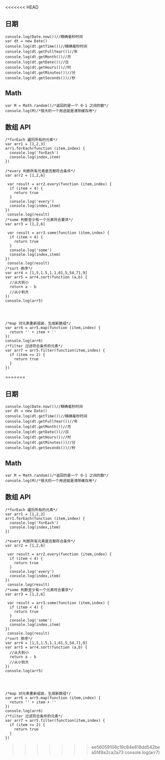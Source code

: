 <<<<<<< HEAD
## 日期

	console.log(Date.now())//精确毫秒时间
	var dt = new Date()
	console.log(dt.getTime())//精确毫秒时间
	console.log(dt.getFullYear())//年
	console.log(dt.getMonth())//月
	console.log(dt.getDate())//日
	console.log(dt.getHours())//时
	console.log(dt.getMinutes())//分
	console.log(dt.getSeconds())//秒

## Math
	var M = Math.random()/*返回的是一个 0-1 之间的数*/
	console.log(M)/*很大的一个用途就是清除缓存用*/
## 数组 API
	/*forEach 遍历所有的元素*/
	var arr1 = [1,2,3]
	arr1.forEach(function (item,index) {
	  console.log('forEach')
	  console.log(index,item)
	})

	/*every 判断所有元素是否都符合条件*/
	var arr2 = [1,2,6]
	
	 var result = arr2.every(function (item,index) {
	  if (item < 4) {
	    return true
	  }
	  console.log('every')
	  console.log(index,item)
	})
	 console.log(result)
	/*some 判断至少有一个元素符合要求*/
	var arr3 = [1,2,6]
	
	 var result = arr3.some(function (item,index) {
	  if (item < 4) {
	    return true
	  }
	  console.log('some')
	  console.log(index,item)
	})
	 console.log(result)
	/*sort 排序*/
	var arr4 = [1,5,1.5,1.1,61,5,54,71,9] 
	var arr5 = arr4.sort(function (a,b) {
	  //从大到小
	  return a - b 
	  //从小到大
	})
	console.log(arr5)
	
	
	
	
	/*map 对元素重新组装，生成新数组*/
	var arr6 = arr5.map(function (item,index) {
	  return '' + item + ''
	})
	console.log(arr6)
	/*filter 过滤符合条件的元素*/
	var arr7 = arr5.filter(function(item,index) {
	  if (item >= 2) {
	    return true
	  } 
	})
=======
## 日期

	console.log(Date.now())//精确毫秒时间
	var dt = new Date()
	console.log(dt.getTime())//精确毫秒时间
	console.log(dt.getFullYear())//年
	console.log(dt.getMonth())//月
	console.log(dt.getDate())//日
	console.log(dt.getHours())//时
	console.log(dt.getMinutes())//分
	console.log(dt.getSeconds())//秒

## Math
	var M = Math.random()/*返回的是一个 0-1 之间的数*/
	console.log(M)/*很大的一个用途就是清除缓存用*/
## 数组 API
	/*forEach 遍历所有的元素*/
	var arr1 = [1,2,3]
	arr1.forEach(function (item,index) {
	  console.log('forEach')
	  console.log(index,item)
	})

	/*every 判断所有元素是否都符合条件*/
	var arr2 = [1,2,6]
	
	 var result = arr2.every(function (item,index) {
	  if (item < 4) {
	    return true
	  }
	  console.log('every')
	  console.log(index,item)
	})
	 console.log(result)
	/*some 判断至少有一个元素符合要求*/
	var arr3 = [1,2,6]
	
	 var result = arr3.some(function (item,index) {
	  if (item < 4) {
	    return true
	  }
	  console.log('some')
	  console.log(index,item)
	})
	 console.log(result)
	/*sort 排序*/
	var arr4 = [1,5,1.5,1.1,61,5,54,71,9] 
	var arr5 = arr4.sort(function (a,b) {
	  //从大到小
	  return a - b 
	  //从小到大
	})
	console.log(arr5)
	
	
	
	
	/*map 对元素重新组装，生成新数组*/
	var arr6 = arr5.map(function (item,index) {
	  return '' + item + ''
	})
	console.log(arr6)
	/*filter 过滤符合条件的元素*/
	var arr7 = arr5.filter(function(item,index) {
	  if (item >= 2) {
	    return true
	  } 
	})
>>>>>>> ee56059108c19c84e818dd542bea5f49a2ca2a73
	console.log(arr7)